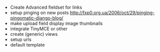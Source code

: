   * Create Advanced fieldset for links
  * setup pinging on new posts http://fxp0.org.ua/2006/oct/29/pinging-pingomatic-django-blog/
  * make upload field display image thumbnails
  * integrate TinyMCE or other
  * create (generic) views
  * setup urls
  * default template

